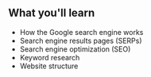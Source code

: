 ## What you'll learn

- How the Google search engine works
- Search engine results pages (SERPs)
- Search engine optimization (SEO)
- Keyword research
- Website structure

